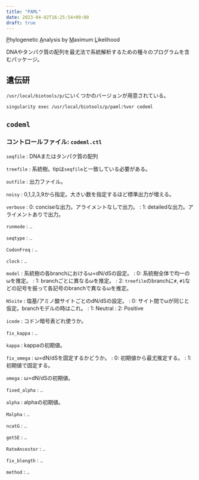 ```yaml
---
title: "PAML"
date: 2023-04-02T16:25:54+09:00
draft: true
---
```


<u>P</u>hylogenetic <u>A</u>nalysis by <u>M</u>aximum <u>L</u>ikelihood

DNAやタンパク質の配列を最尤法で系統解析するための種々のプログラムを含むパッケージ。

## 遺伝研
`/usr/local/biotools/p/`にいくつかのバージョンが用意されている。
```bash
singularity exec /usr/local/biotools/p/paml:%ver codeml
```

## `codeml`
### コントロールファイル: `codeml.ctl`
`seqfile`
:	DNAまたはタンパク質の配列

`treefile`
:	系統樹。tipは`seqfile`と一致している必要がある。

`outfile`
:	出力ファイル。

`noisy`
:	0,1,2,3,9から指定。大きい数を指定するほど標準出力が増える。

`verbose`
:	0: conciseな出力。アライメントなしで出力。
:	1: detailedな出力。アライメントありで出力。

`runmode`
:	..

`seqtype`
:	..

`CodonFreq`
:	..

`clock`
:	..

`model`
:	系統樹の各branchにおけるω=dN/dSの設定。
:	0: 系統樹全体で均一のωを推定。
:	1: branchごとに異なるωを推定。
:	2: `treefile`のbranchに`#`, `#1`などの記号を振って各記号のbranchで異なるωを推定。

`NSsite`
:	塩基/アミノ酸サイトごとのdN/dSの設定。
:	0: サイト間でωが同じと仮定。branchモデルの時はこれ。
:	1: Neutral
:	2: Positive

`icode`
:	コドン暗号表どれ使うか。

`fix_kappa`
:	..

`kappa`
:	kappaの初期値。

`fix_omega`
:	ω=dN/dSを固定するかどうか。
:	0: 初期値から最尤推定する。
:	1: 初期値で固定する。

`omega`
:	ω=dN/dSの初期値。

`fixed_alpha`
:	..

`alpha`
:	alphaの初期値。

`Malpha`
:	..

`ncatG`
:	..

`getSE`
:	..

`RateAncestor`
:	..

`fix_blength`
:	..

`method`
:	..
